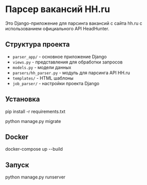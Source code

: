 # Парсер вакансий HH.ru

Это Django-приложение для парсинга вакансий с сайта hh.ru с использованием официального API HeadHunter.

## Структура проекта

- `parser_app/` - основное приложение Django
- `views.py` - представления для обработки запросов
- `models.py` - модели данных
- `parsers/hh_parser.py` - модуль для парсинга API HH.ru
- `templates/` - HTML шаблоны
- `job_parser/` - настройки проекта Django

## Установка
pip install -r requirements.txt

python manage.py migrate

## Docker

docker-compose up --build

## Запуск

python manage.py runserver
